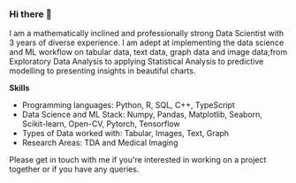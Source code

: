 ### Hi there 👋

I am a mathematically inclined and professionally strong Data Scientist with 3 years of diverse experience. I am adept at 
implementing the data science and ML workflow on tabular data, text data, graph data and image data;from Exploratory Data Analysis to applying Statistical Analysis to predictive modelling to presenting insights in beautiful charts.

**Skills**
- Programming languages: Python, R, SQL, C++, TypeScript
- Data Science and ML Stack: Numpy, Pandas, Matplotlib, Seaborn, Scikit-learn, Open-CV, Pytorch, Tensorflow
- Types of Data worked with: Tabular, Images, Text, Graph
- Research Areas: TDA and Medical Imaging

Please get in touch with me if you're interested in working on a project together or if you have any queries.

<!--
**FaizanHassanSiddiqui/FaizanHassanSiddiqui** is a ✨ _special_ ✨ repository because its `README.md` (this file) appears on your GitHub profile.

Here are some ideas to get you started:

- 🔭 I’m currently working on ...
- 🌱 I’m currently learning ...
- 👯 I’m looking to collaborate on ...
- 🤔 I’m looking for help with ...
- 💬 Ask me about ...
- 📫 How to reach me: ...
- 😄 Pronouns: ...
- ⚡ Fun fact: ...
-->
